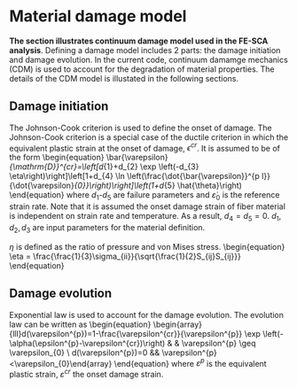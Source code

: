 # Material damage model
**The section illustrates continuum damage model used in the FE-SCA analysis**.  Defining a damage model includes 2 parts: the damage initiation and damage evolution. In the current code, continuum damamge mechanics (CDM) is used to account for the degradation of material properties. The details of the CDM model is illustated in the following sections.

## Damage initiation
The Johnson-Cook criterion is used to define the onset of damage. The Johnson-Cook criterion is a special case of the ductile criterion in which the equivalent plastic strain at the onset of damage, $\epsilon^{cr}$. It is assumed to be of the form
\begin{equation}
 \bar{\varepsilon}_{\mathrm{D}}^{cr}=\left[d_{1}+d_{2} \exp \left(-d_{3} \eta\right)\right]\left[1+d_{4} \ln \left(\frac{\dot{\bar{\varepsilon}}^{p l}}{\dot{\varepsilon}_{0}}\right)\right]\left(1+d_{5} \hat{\theta}\right) 
\end{equation}
where $d_1$-$d_5$ are failure parameters and $\dot{\varepsilon}_{0}$ is the reference strain rate. Note that it is assumed the onset damage strain of fiber material is independent on strain rate and temperature. As a result, $d_4 = d_5 = 0$. $d_1, d_2, d_3$ are input parameters for the material definition. 

$\eta$ is defined as the ratio of pressure and von Mises stress.
\begin{equation}
\eta = \frac{\frac{1}{3}\sigma_{ii}}{\sqrt{\frac{1}{2}S_{ij}S_{ij}}}
\end{equation}
 
## Damage evolution
Exponential law is used to account for the damage evolution. The evolution law can be written as
\begin{equation}
 \begin{array}{lll}d(\varepsilon^{p})=1-\frac{\varepsilon^{cr}}{\varepsilon^{p}} \exp \left(-\alpha(\epsilon^{p}-\varepsilon^{cr})\right) & & \varepsilon^{p} \geq \varepsilon_{0} \\ d(\varepsilon^{p})=0   && \varepsilon^{p}<\varepsilon_{0}\end{array} 
\end{equation}
where $\varepsilon^{p}$ is the equivalent plastic strain, $\varepsilon^{cr}$ the onset damage strain.